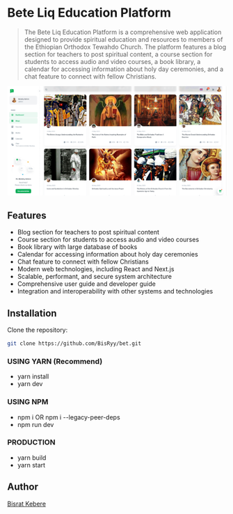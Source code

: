 # Bete Liq Education Platform

> The Bete Liq Education Platform is a comprehensive web application designed to provide spiritual education and resources to members of the Ethiopian Orthodox Tewahdo Church. The platform features a blog section for
> teachers to post spiritual content, a course section for students to access audio and video courses, a book library, a calendar for accessing information about holy day ceremonies, and a chat feature to connect with
> fellow Christians.

![Logo](./public/assets/images/home/for_teachers.png)

## Features

- Blog section for teachers to post spiritual content
- Course section for students to access audio and video courses
- Book library with large database of books
- Calendar for accessing information about holy day ceremonies
- Chat feature to connect with fellow Christians
- Modern web technologies, including React and Next.js
- Scalable, performant, and secure system architecture
- Comprehensive user guide and developer guide
- Integration and interoperability with other systems and technologies

## Installation

Clone the repository:

```bash
git clone https://github.com/BisRyy/bet.git
```

### USING YARN (Recommend)

- yarn install
- yarn dev

### USING NPM

- npm i OR npm i --legacy-peer-deps
- npm run dev

### PRODUCTION

- yarn build
- yarn start

## Author

[Bisrat Kebere](https://bisry.me)
